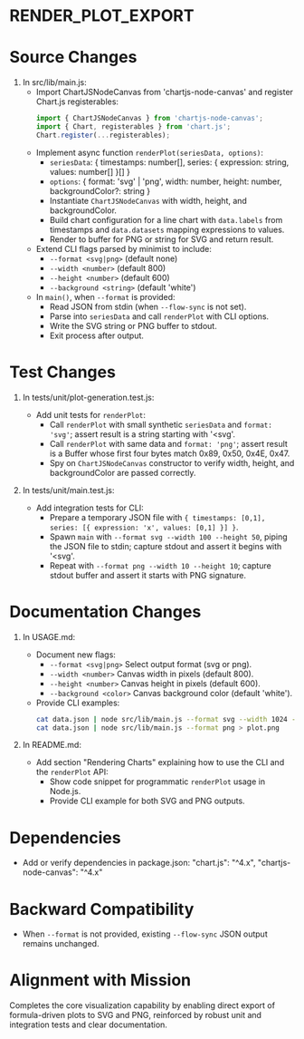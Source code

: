 # RENDER_PLOT_EXPORT

# Source Changes

1. In src/lib/main.js:
   - Import ChartJSNodeCanvas from 'chartjs-node-canvas' and register Chart.js registerables:
     ```js
     import { ChartJSNodeCanvas } from 'chartjs-node-canvas';
     import { Chart, registerables } from 'chart.js';
     Chart.register(...registerables);
     ```
   - Implement async function `renderPlot(seriesData, options)`:
     - `seriesData`: { timestamps: number[], series: { expression: string, values: number[] }[] }
     - `options`: { format: 'svg' | 'png', width: number, height: number, backgroundColor?: string }
     - Instantiate `ChartJSNodeCanvas` with width, height, and backgroundColor.
     - Build chart configuration for a line chart with `data.labels` from timestamps and `data.datasets` mapping expressions to values.
     - Render to buffer for PNG or string for SVG and return result.
   - Extend CLI flags parsed by minimist to include:
     - `--format <svg|png>` (default none)
     - `--width <number>` (default 800)
     - `--height <number>` (default 600)
     - `--background <string>` (default 'white')
   - In `main()`, when `--format` is provided:
     - Read JSON from stdin (when `--flow-sync` is not set).
     - Parse into `seriesData` and call `renderPlot` with CLI options.
     - Write the SVG string or PNG buffer to stdout.
     - Exit process after output.

# Test Changes

1. In tests/unit/plot-generation.test.js:
   - Add unit tests for `renderPlot`:
     - Call `renderPlot` with small synthetic `seriesData` and `format: 'svg'`; assert result is a string starting with '<svg'.
     - Call `renderPlot` with same data and `format: 'png'`; assert result is a Buffer whose first four bytes match 0x89, 0x50, 0x4E, 0x47.
     - Spy on `ChartJSNodeCanvas` constructor to verify width, height, and backgroundColor are passed correctly.

2. In tests/unit/main.test.js:
   - Add integration tests for CLI:
     - Prepare a temporary JSON file with `{ timestamps: [0,1], series: [{ expression: 'x', values: [0,1] }] }`.
     - Spawn `main` with `--format svg --width 100 --height 50`, piping the JSON file to stdin; capture stdout and assert it begins with '<svg'.
     - Repeat with `--format png --width 10 --height 10`; capture stdout buffer and assert it starts with PNG signature.

# Documentation Changes

1. In USAGE.md:
   - Document new flags:
     - `--format <svg|png>`  Select output format (svg or png).
     - `--width <number>`    Canvas width in pixels (default 800).
     - `--height <number>`   Canvas height in pixels (default 600).
     - `--background <color>` Canvas background color (default 'white').
   - Provide CLI examples:
     ```bash
     cat data.json | node src/lib/main.js --format svg --width 1024 --height 768 > plot.svg
     cat data.json | node src/lib/main.js --format png > plot.png
     ```

2. In README.md:
   - Add section "Rendering Charts" explaining how to use the CLI and the `renderPlot` API:
     - Show code snippet for programmatic `renderPlot` usage in Node.js.
     - Provide CLI example for both SVG and PNG outputs.

# Dependencies

- Add or verify dependencies in package.json:
  "chart.js": "^4.x",
  "chartjs-node-canvas": "^4.x"

# Backward Compatibility

- When `--format` is not provided, existing `--flow-sync` JSON output remains unchanged.

# Alignment with Mission

Completes the core visualization capability by enabling direct export of formula-driven plots to SVG and PNG, reinforced by robust unit and integration tests and clear documentation.